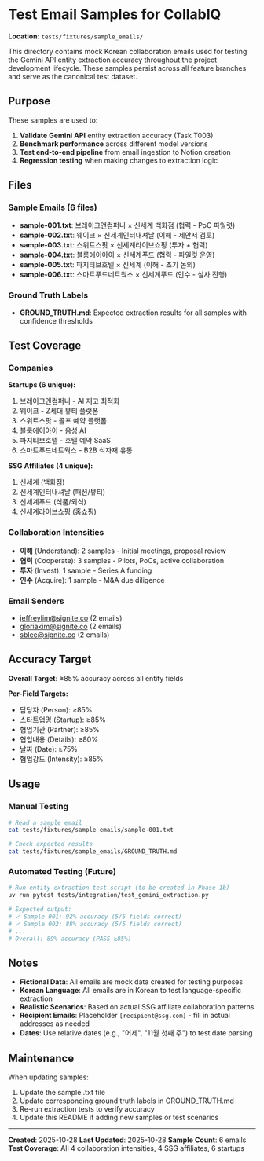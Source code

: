 # Test Email Samples for CollabIQ

**Location**: `tests/fixtures/sample_emails/`

This directory contains mock Korean collaboration emails used for testing the Gemini API entity extraction accuracy throughout the project development lifecycle. These samples persist across all feature branches and serve as the canonical test dataset.

## Purpose

These samples are used to:
1. **Validate Gemini API** entity extraction accuracy (Task T003)
2. **Benchmark performance** across different model versions
3. **Test end-to-end pipeline** from email ingestion to Notion creation
4. **Regression testing** when making changes to extraction logic

## Files

### Sample Emails (6 files)

- **sample-001.txt**: 브레이크앤컴퍼니 × 신세계 백화점 (협력 - PoC 파일럿)
- **sample-002.txt**: 웨이크 × 신세계인터내셔날 (이해 - 제안서 검토)
- **sample-003.txt**: 스위트스팟 × 신세계라이브쇼핑 (투자 + 협력)
- **sample-004.txt**: 블룸에이아이 × 신세계푸드 (협력 - 파일럿 운영)
- **sample-005.txt**: 파지티브호텔 × 신세계 (이해 - 초기 논의)
- **sample-006.txt**: 스마트푸드네트웍스 × 신세계푸드 (인수 - 실사 진행)

### Ground Truth Labels

- **GROUND_TRUTH.md**: Expected extraction results for all samples with confidence thresholds

## Test Coverage

### Companies

**Startups (6 unique):**
1. 브레이크앤컴퍼니 - AI 재고 최적화
2. 웨이크 - Z세대 뷰티 플랫폼
3. 스위트스팟 - 골프 예약 플랫폼
4. 블룸에이아이 - 음성 AI
5. 파지티브호텔 - 호텔 예약 SaaS
6. 스마트푸드네트웍스 - B2B 식자재 유통

**SSG Affiliates (4 unique):**
1. 신세계 (백화점)
2. 신세계인터내셔날 (패션/뷰티)
3. 신세계푸드 (식품/외식)
4. 신세계라이브쇼핑 (홈쇼핑)

### Collaboration Intensities

- **이해** (Understand): 2 samples - Initial meetings, proposal review
- **협력** (Cooperate): 3 samples - Pilots, PoCs, active collaboration
- **투자** (Invest): 1 sample - Series A funding
- **인수** (Acquire): 1 sample - M&A due diligence

### Email Senders

- jeffreylim@signite.co (2 emails)
- gloriakim@signite.co (2 emails)
- sblee@signite.co (2 emails)

## Accuracy Target

**Overall Target**: ≥85% accuracy across all entity fields

**Per-Field Targets:**
- 담당자 (Person): ≥85%
- 스타트업명 (Startup): ≥85%
- 협업기관 (Partner): ≥85%
- 협업내용 (Details): ≥80%
- 날짜 (Date): ≥75%
- 협업강도 (Intensity): ≥85%

## Usage

### Manual Testing

```bash
# Read a sample email
cat tests/fixtures/sample_emails/sample-001.txt

# Check expected results
cat tests/fixtures/sample_emails/GROUND_TRUTH.md
```

### Automated Testing (Future)

```bash
# Run entity extraction test script (to be created in Phase 1b)
uv run pytest tests/integration/test_gemini_extraction.py

# Expected output:
# ✓ Sample 001: 92% accuracy (5/5 fields correct)
# ✓ Sample 002: 88% accuracy (5/5 fields correct)
# ...
# Overall: 89% accuracy (PASS ≥85%)
```

## Notes

- **Fictional Data**: All emails are mock data created for testing purposes
- **Korean Language**: All emails are in Korean to test language-specific extraction
- **Realistic Scenarios**: Based on actual SSG affiliate collaboration patterns
- **Recipient Emails**: Placeholder `[recipient@ssg.com]` - fill in actual addresses as needed
- **Dates**: Use relative dates (e.g., "어제", "11월 첫째 주") to test date parsing

## Maintenance

When updating samples:
1. Update the sample .txt file
2. Update corresponding ground truth labels in GROUND_TRUTH.md
3. Re-run extraction tests to verify accuracy
4. Update this README if adding new samples or test scenarios

---

**Created**: 2025-10-28
**Last Updated**: 2025-10-28
**Sample Count**: 6 emails
**Test Coverage**: All 4 collaboration intensities, 4 SSG affiliates, 6 startups
